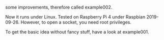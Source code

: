 some improvements, therefore called example002. 

Now it runs under Linux. Tested on Raspberry Pi 4 under Raspbian 2019-09-26. However, to open a socket, you need root privileges. 

To get the basic idea without fancy stuff, have a look at example001. 
